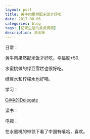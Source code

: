 ```yaml
---
layout: post
title: 黄牛肉果然配米饭才好吃
date: 2017-08-06
categories: blog
tags: [记录生活的点点滴滴]
description: 流水账
---
```


日常：

黄牛肉果然配米饭才好吃，幸福度+50.

水蜜桃做的绿豆雪糕也很好吃。

绿豆水和柠檬水也好喝。



学习：

[C#中的Delegate](http://bbs.9ria.com/thread-119170-1-1.html)


读书：



电视：

在水蜜桃的带领下看了中国有嘻哈，喜欢。




